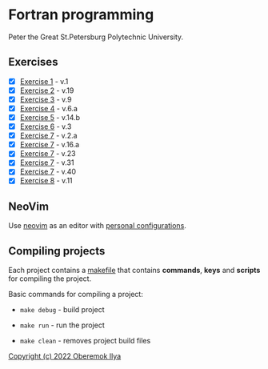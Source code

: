 # Fortran programming
Peter the Great St.Petersburg Polytechnic University.

## Exercises
- [x] [Exercise 1](https://github.com/Namakete/university-fortran/blob/main/ex.1.1/src/main.f90) - v.1
- [x] [Exercise 2](https://github.com/Namakete/university-fortran/blob/main/ex.2.19/src/main.f90) - v.19
- [x] [Exercise 3](https://github.com/Namakete/university-fortran/blob/main/ex.3.9/src/main.f90) - v.9
- [x] [Exercise 4](https://github.com/Namakete/university-fortran/blob/main/ex.4.6/src/main.f90) - v.6.a
- [x] [Exercise 5](https://github.com/Namakete/university-fortran/blob/main/ex.5.14.b/src/main.f90) - v.14.b
- [x] [Exercise 6](https://github.com/Namakete/university-fortran/blob/main/ex.6.3/src/main.f90) - v.3
- [x] [Exercise 7](https://github.com/Namakete/university-fortran/blob/main/ex.7/ex.7.2.a/src/main.f90) - v.2.a
- [x] [Exercise 7](https://github.com/Namakete/university-fortran/blob/main/ex.7/ex.7.16.a/src/main.f90) - v.16.a
- [x] [Exercise 7](https://github.com/Namakete/university-fortran/blob/main/ex.7/ex.7.23/src/main.f90) - v.23
- [x] [Exercise 7](https://github.com/Namakete/university-fortran/blob/main/ex.7/ex.7.31/src/main.f90) - v.31
- [x] [Exercise 7](https://github.com/Namakete/university-fortran/blob/main/ex.7/ex.7.40/src/main.f90) - v.40
- [x] [Exercise 8](https://github.com/Namakete/university-fortran/blob/main/ex.8.11/src/main.f90) - v.11

## NeoVim
Use [neovim](https://neovim.io/) as an editor with [personal configurations](https://github.com/Namakete/personal-dotfiles/tree/main/nvim).

## Compiling projects
Each project contains a [makefile](https://github.com/Namakete/university-fortran/blob/main/ex.1.1/Makefile) that contains **commands**, **keys** and **scripts** for compiling the project.

Basic commands for compiling a project:

- ```make debug``` - build project

- ```make run``` - run the project

- ```make clean``` - removes project build files


[Copyright (c) 2022 Oberemok Ilya](https://github.com/Namakete/university-fortran/blob/main/Copyright.md)

